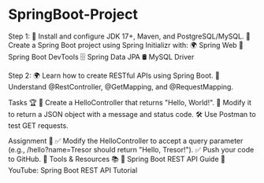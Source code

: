 # SpringBoot-Project
Step 1:
🎯 Install and configure JDK 17+, Maven, and PostgreSQL/MySQL.
🔧 Create a Spring Boot project using Spring Initializr with:
🌍 Spring Web
🔄 Spring Boot DevTools
🗄️ Spring Data JPA
🛢️ MySQL Driver

Step 2:
🌍 Learn how to create RESTful APIs using Spring Boot.
🔧 Understand @RestController, @GetMapping, and @RequestMapping.

Tasks 🏆
🔨 Create a HelloController that returns "Hello, World!".
📂 Modify it to return a JSON object with a message and status code.
🛠️ Use Postman to test GET requests.

Assignment 📝
✅ Modify the HelloController to accept a query parameter (e.g., /hello?name=Tresor should return "Hello, Tresor!").
✅ Push your code to GitHub.
🔎 Tools & Resources 📚
📘 Spring Boot REST API Guide
🎥 YouTube: Spring Boot REST API Tutorial

